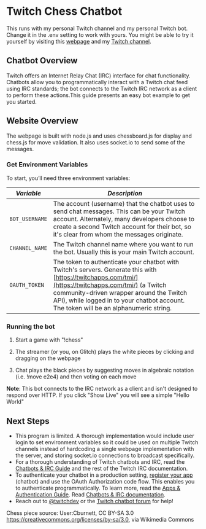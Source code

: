 # Twitch Chess Chatbot

This runs with my personal Twitch channel and my personal Twitch bot. Change it in the .env setting to work with yours. 
You might be able to try it yourself by visiting this [webpage](https://interactive-twtch-chess-bot.glitch.me) and my [Twitch channel](twitch.tv/snowing_in_july).

## Chatbot Overview

Twitch offers an Internet Relay Chat (IRC) interface for chat functionality. Chatbots allow you to programmatically interact with a Twitch chat feed using IRC standards; the bot connects to the Twitch IRC network as a client to perform these actions.This guide presents an easy bot example to get you started.

## Website Overview

The webpage is built with node.js and uses chessboard.js for display and chess.js for move validation. It also uses socket.io to send some of the messages. 

### Get Environment Variables

To start, you’ll need three environment variables:

| _Variable_     | _Description_                                                                                                                                                                                                                                                                             |
| -------------- | ----------------------------------------------------------------------------------------------------------------------------------------------------------------------------------------------------------------------------------------------------------------------------------------- |
| `BOT_USERNAME` | The account (username) that the chatbot uses to send chat messages. This can be your Twitch account. Alternately, many developers choose to create a second Twitch account for their bot, so it's clear from whom the messages originate.                                                 |
| `CHANNEL_NAME` | The Twitch channel name where you want to run the bot. Usually this is your main Twitch account.                                                                                                                                                                                          |
| `OAUTH_TOKEN`  | The token to authenticate your chatbot with Twitch's servers. Generate this with [https://twitchapps.com/tmi/](https://twitchapps.com/tmi/) (a Twitch community-driven wrapper around the Twitch API), while logged in to your chatbot account. The token will be an alphanumeric string. |

### Running the bot

1. Start a game with "!chess"

2. The streamer (or you, on Glitch) plays the white pieces by clicking and dragging on the webpage

3. Chat plays the black pieces by suggesting moves in algebraic notation (i.e. !move e2e4) and then voting on each move

**Note**: This bot connects to the IRC network as a client and isn't designed to respond over HTTP. If you click "Show Live" you will see a simple "Hello World"

## Next Steps

- This program is limited. A thorough implementation would include user login to set environment variables so it could be used on multiple Twitch channels instead of hardcoding a single webpage implementation with the server, and storing socket.io connections to broadcast specifically. 
- For a thorough understanding of Twitch chatbots and IRC, read the [Chatbots & IRC Guide](https://dev.twitch.tv/docs/irc/guide/) and the rest of the Twitch IRC documentation.
- To authenticate your chatbot in a production setting, [register your app](https://dev.twitch.tv/docs/authentication/#registration) (chatbot) and use the OAuth Authorization code flow. This enables you to authenticate programmatically. To learn more, read the [Apps & Authentication Guide](https://dev.twitch.tv/docs/authentication/).
  Read [Chatbots & IRC documentation](https://dev.twitch.tv/docs/irc/guide/).
- Reach out to [@twitchdev](https://twitter.com/twitchdev) or the [Twitch chatbot forum](https://discuss.dev.twitch.tv/c/chat) for help!

Chess piece source:
User:Cburnett, CC BY-SA 3.0 <https://creativecommons.org/licenses/by-sa/3.0>, via Wikimedia Commons